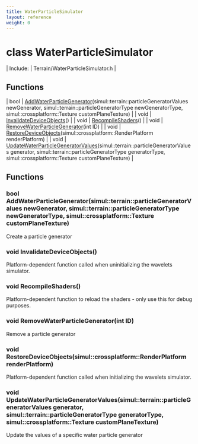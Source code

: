 ```yaml
---
title: WaterParticleSimulator
layout: reference
weight: 0
---
```

class WaterParticleSimulator
===

| Include: | Terrain/WaterParticleSimulator.h |



Functions
---

| bool | [AddWaterParticleGenerator](#AddWaterParticleGenerator)(simul::terrain::particleGeneratorValues newGenerator, simul::terrain::particleGeneratorType newGeneratorType, simul::crossplatform::Texture customPlaneTexture) |
| void | [InvalidateDeviceObjects](#InvalidateDeviceObjects)() |
| void | [RecompileShaders](#RecompileShaders)() |
| void | [RemoveWaterParticleGenerator](#RemoveWaterParticleGenerator)(int ID) |
| void | [RestoreDeviceObjects](#RestoreDeviceObjects)(simul::crossplatform::RenderPlatform renderPlatform) |
| void | [UpdateWaterParticleGeneratorValues](#UpdateWaterParticleGeneratorValues)(simul::terrain::particleGeneratorValues generator, simul::terrain::particleGeneratorType generatorType, simul::crossplatform::Texture customPlaneTexture) |


Functions
---
<a name="AddWaterParticleGenerator"></a>
### bool AddWaterParticleGenerator(simul::terrain::particleGeneratorValues newGenerator, simul::terrain::particleGeneratorType newGeneratorType, simul::crossplatform::Texture customPlaneTexture)
Create a particle generator
<a name="InvalidateDeviceObjects"></a>
### void InvalidateDeviceObjects()
Platform-dependent function called when uninitializing the wavelets simulator.
<a name="RecompileShaders"></a>
### void RecompileShaders()
Platform-dependent function to reload the shaders - only use this for debug purposes.
<a name="RemoveWaterParticleGenerator"></a>
### void RemoveWaterParticleGenerator(int ID)
Remove a particle generator
<a name="RestoreDeviceObjects"></a>
### void RestoreDeviceObjects(simul::crossplatform::RenderPlatform renderPlatform)
Platform-dependent function called when initializing the wavelets simulator.
<a name="UpdateWaterParticleGeneratorValues"></a>
### void UpdateWaterParticleGeneratorValues(simul::terrain::particleGeneratorValues generator, simul::terrain::particleGeneratorType generatorType, simul::crossplatform::Texture customPlaneTexture)
Update the values of a specific water particle generator
